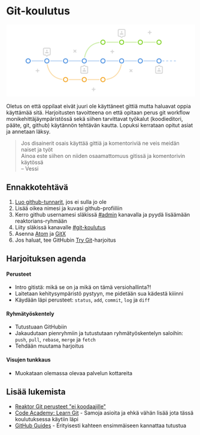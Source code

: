 # Git-koulutus  

![git koulutus suunnittelijoille](docs/banner.png)

Oletus on että oppilaat eivät juuri ole käyttäneet gittiä mutta haluavat oppia käyttämää sitä. Harjoitusten tavoitteena on että opitaan perus git workflow monikehittäjäympäristössä sekä siihen tarvittavat työkalut (koodieditori, pääte, git, github) käytännön tehtävän kautta. Lopuksi kerrataan opitut asiat ja annetaan läksy.

>Jos disainerit osais käyttää gittiä ja komentoriviä ne veis meidän naiset ja työt  
>Ainoa este siihen on niiden osaamattomuus gitissä ja komentorivin käytössä  
>– Vessi

## Ennakkotehtävä

1. [Luo github-tunnarit](https://github.com/join), jos ei sulla jo ole
1. Lisää oikea nimesi ja kuvasi github-profiiliin
1. Kerro github usernamesi släkissä [#admin](https://reaktor.slack.com/messages/admin/) kanavalla ja pyydä lisäämään reaktorians-ryhmään
1. Liity släkissä kanavalle [#git-koulutus](https://reaktor.slack.com/messages/git-koulutus/)
1. Asenna [Atom](https://atom.io/) ja [GitX](http://rowanj.github.io/gitx/)
1. Jos haluat, tee GitHubin [Try Git](https://try.github.io)-harjoitus

## Harjoituksen agenda

#### Perusteet
- Intro gitistä: mikä se on ja mikä on tämä versiohallinta?!
- Laitetaan kehitysympäristö pystyyn, me pidetään sua kädestä kiiinni
- Käydään läpi perusteet: `status`, `add`, `commit`, `log` ja `diff`

#### Ryhmätyöskentely
- Tutustuaan GitHubiin
- Jakaudutaan pienryhmiin ja tutustutaan ryhmätyöskentelyn saloihin: `push`, `pull`, `rebase`, `merge` ja `fetch`
- Tehdään muutama harjoitus

#### Visujen tunkkaus
- Muokataan olemassa olevaa palvelun kottareita

## Lisää lukemista

- [Reaktor Git perusteet "ei koodaajille"](https://extra.reaktor.fi/pages/viewpage.action?pageId=50922108)
- [Code Academy: Learn Git](https://www.codecademy.com/learn/learn-git) - Samoja asioita ja ehkä vähän lisää jota tässä koulutuksessa käytiin läpi
- [GitHub Guides](https://guides.github.com/) - Erityisesti kahteen ensimmäiseen kannattaa tutustua
